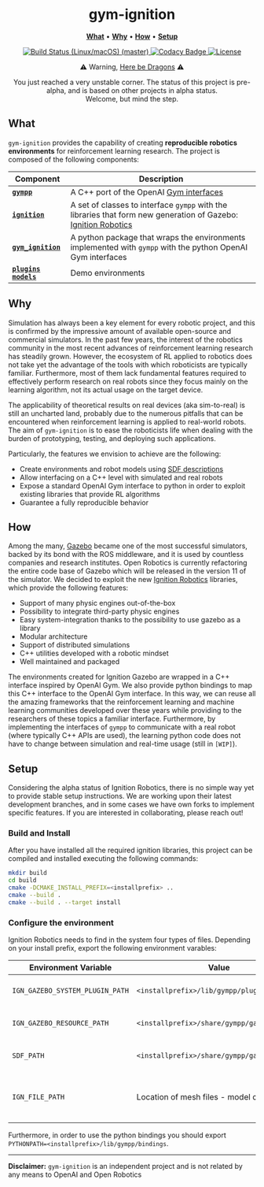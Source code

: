 <p align="center">
<h1 align="center">gym-ignition</h1>
</p>

<p align="center">
<b><a href="https://github.com/robotology/gym-ignition#what">What</a></b>
•
<b><a href="https://github.com/robotology/gym-ignition#why">Why</a></b>
•
<b><a href="https://github.com/robotology/gym-ignition#how">How</a></b>
•
<b><a href="https://github.com/robotology/gym-ignition#setup">Setup</a></b>
</p>

<p align="center">
    <a href="https://travis-org.org/robotology/gym-ignition">
    <img src="https://img.shields.io/travis/robotology/gym-ignition/master.svg?logo=travis&label=master" alt="Build Status (Linux/macOS) (master)" />
    </a>
    <a href="https://www.codacy.com/app/diegoferigo/gym-ignition?utm_source=github.com&amp;utm_medium=referral&amp;utm_content=diegoferigo/gym-ignition&amp;utm_campaign=Badge_Grade">
    <img src="https://api.codacy.com/project/badge/Grade/899a7c8304e14ed9b2330eb309cdad15" alt="Codacy Badge" />
    </a>
    <a href="https://github.com/robotology/gym-ignition/blob/master/LICENSE">
    <img src="https://img.shields.io/badge/license-LGPL-19c2d8.svg" alt="License" />
    </a>
</p>

<p align="center">⚠️ Warning, <a href="https://en.wikipedia.org/wiki/Here_be_dragons">Here be Dragons</a> ⚠️</p>
<p align="center">You just reached a very unstable corner. The status of this project is pre-alpha, and is based on other projects in alpha status.<br/>Welcome, but mind the step. </p>

## What

`gym-ignition` provides the capability of creating **reproducible robotics environments** for reinforcement learning research. The project is composed of the following components:

| Component                                         | Description                                                  |
| ------------------------------------------------- | ------------------------------------------------------------ |
| [**`gympp`**](gympp/)                             | A C++ port of the OpenAI [Gym interfaces](https://github.com/openai/gym/tree/master/gym) |
| [**`ignition`**](ignition/)                       | A set of classes to interface `gympp` with the libraries that form new generation of Gazebo: [Ignition Robotics](http://ignitionrobotics.org) |
| [**`gym_ignition`**](gym_ignition/)               | A python package that wraps the environments implemented with `gympp` with the python OpenAI Gym interfaces |
| [**`plugins`**](plugins/) [**`models`**](models/) | Demo environments                                            |

## Why

Simulation has always been a key element for every robotic project, and this is confirmed by the impressive amount of available open-source and commercial simulators.
In the past few years, the interest of the robotics community in the most recent advances of reinforcement learning research has steadily grown.
However, the ecosystem of RL applied to robotics does not take yet the advantage of the tools with which roboticists are typically familiar.
Furthermore, most of them lack fundamental features required to effectively perform research on real robots since they focus mainly on the learning algorithm, not its actual usage on the target device.

The applicability of theoretical results on real devices (aka sim-to-real) is still an uncharted land, probably due to the numerous pitfalls that can be encountered when reinforcement learning is applied to real-world robots.
The aim of `gym-ignition` is to ease the roboticists life when dealing with the burden of prototyping, testing, and deploying such applications.

Particularly, the features we envision to achieve are the following:

- Create environments and robot models using [SDF descriptions](http://sdformat.org)
- Allow interfacing on a C++ level with simulated and real robots
- Expose a standard OpenAI Gym interface to python in order to exploit existing libraries that provide RL algorithms
- Guarantee a fully reproducible behavior

## How

Among the many, [Gazebo](http://gazebosim.org) became one of the most successful simulators, backed by its bond with the ROS middleware, and it is used by countless companies and research institutes.
Open Robotics is currently refactoring the entire code base of Gazebo which will be released in the version 11 of the simulator.
We decided to exploit the new [Ignition Robotics](http://ignitionrobotics.org) libraries, which provide the following features:

- Support of many physic engines out-of-the-box
- Possibility to integrate third-party physic engines
- Easy system-integration thanks to the possibility to use gazebo as a library
- Modular architecture
- Support of distributed simulations
- C++ utilities developed with a robotic mindset
- Well maintained and packaged

The environments created for Ignition Gazebo are wrapped in a C++ interface inspired by OpenAI Gym.
We also provide python bindings to map this C++ interface to the OpenAI Gym interface.
In this way, we can reuse all the amazing frameworks that the reinforcement learning and machine learning communities developed over these years while providing to the researchers of these topics a familiar interface.
Furthermore, by implementing the interfaces of `gympp` to communicate with a real robot (where typically C++ APIs are used), the learning python code does not have to change between simulation and real-time usage (still in `[WIP]`).

## Setup

Considering the alpha status of Ignition Robotics, there is no simple way yet to provide stable setup instructions.
We are working upon their latest development branches, and in some cases we have own forks to implement specific features.
If you are interested in collaborating, please reach out!

### Build and Install

After you have installed all the required ignition libraries, this project can be compiled and installed executing the following commands:

```sh
mkdir build
cd build
cmake -DCMAKE_INSTALL_PREFIX=<installprefix> ..
cmake --build .
cmake --build . --target install
```

### Configure the environment

Ignition Robotics needs to find in the system four types of files. Depending on your install prefix, export the following environment varables:

| Environment Variable            | Value                                           | Description                                |
| ------------------------------- | ----------------------------------------------- | ------------------------------------------ |
| `IGN_GAZEBO_SYSTEM_PLUGIN_PATH` | `<installprefix>/lib/gympp/plugins`             | Folder containing plugins                  |
| `IGN_GAZEBO_RESOURCE_PATH`      | `<installprefix>/share/gympp/gazebo/worlds`     | Folder containing `.world` files           |
| `SDF_PATH`                      | `<installprefix>/share/gympp/gazebo/models`     | Folders containing `sdf` models            |
| `IGN_FILE_PATH`                 | Location of mesh files - model dependent        | Folders searched to resolve `file://` URIs |

Furthermore, in order to use the python bindings you should export `PYTHONPATH=<installprefix>/lib/gympp/bindings`.

---

**Disclaimer:** `gym-ignition` is an independent project and is not related by any means to OpenAI and Open Robotics
